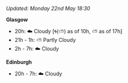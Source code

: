 *Updated: Monday 22nd May 18:30*

**Glasgow**

* 20h: :cloud: Cloudy [:cyclone:(:partly_sunny:) as of 10h, :partly_sunny: as of 17h]
* 21h - 1h: :partly_sunny: Partly Cloudy
* 2h - 7h: :cloud: Cloudy

**Edinburgh**

* 20h - 7h: :cloud: Cloudy
